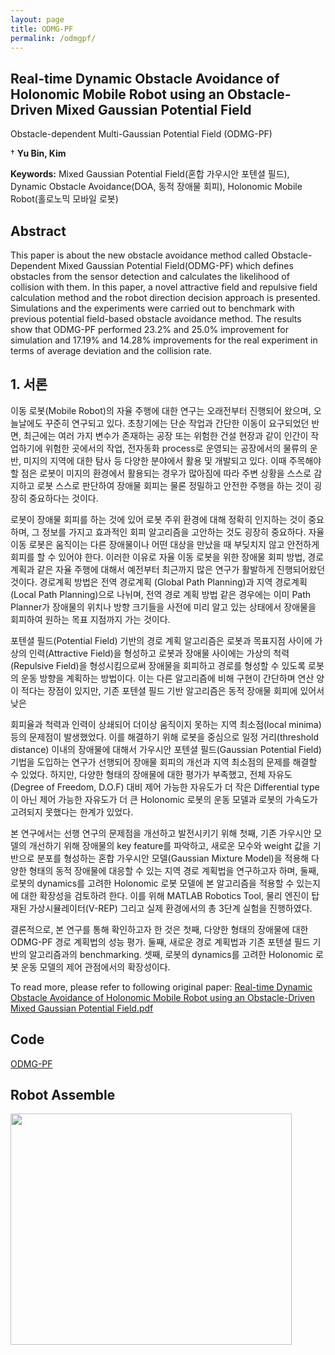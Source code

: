 ```yaml
---
layout: page
title: ODMG-PF
permalink: /odmgpf/
---
```


## **Real-time Dynamic Obstacle Avoidance of Holonomic Mobile Robot using an Obstacle-Driven Mixed Gaussian Potential Field**

Obstacle-dependent Multi-Gaussian Potential Field (ODMG-PF)

† **Yu Bin, Kim**

**Keywords:** Mixed Gaussian Potential Field(혼합 가우시안 포텐셜 필드), Dynamic Obstacle Avoidance(DOA, 동적 장애물 회피), Holonomic Mobile Robot(홀로노믹 모바일 로봇)

## Abstract
This paper is about the new obstacle avoidance method called Obstacle-Dependent Mixed Gaussian Potential Field(ODMG-PF) which defines obstacles from the sensor detection and calculates the likelihood of collision with them. In this paper, a novel attractive field and repulsive field calculation method and the robot direction decision approach is presented. Simulations and the experiments were carried out to benchmark with previous potential field-based obstacle avoidance method. The results show that ODMG-PF performed 23.2% and 25.0% improvement for simulation and 17.19% and 14.28% improvements for the real experiment in terms of average deviation and the collision rate.

## 1. 서론
 이동 로봇(Mobile Robot)의 자율 주행에 대한 연구는 오래전부터 진행되어 왔으며, 오늘날에도 꾸준히 연구되고 있다. 초창기에는 단순 작업과 간단한 이동이 요구되었던 반면, 최근에는 여러 가지 변수가 존재하는 공장 또는 위험한 건설 현장과 같이 인간이 작업하기에 위험한 곳에서의 작업, 전자동화 process로 운영되는 공장에서의 물류의 운반, 미지의 지역에 대한 탐사 등 다양한 분야에서 활용 및 개발되고 있다. 이때 주목해야 할 점은 로봇이 미지의 환경에서 활용되는 경우가 많아짐에 따라 주변 상황을 스스로 감지하고 로봇 스스로 판단하여 장애물 회피는 물론 정밀하고 안전한 주행을 하는 것이 굉장히 중요하다는 것이다. 

 로봇이 장애물 회피를 하는 것에 있어 로봇 주위 환경에 대해 정확히 인지하는 것이 중요하며, 그 정보를 가지고 효과적인 회피 알고리즘을 고안하는 것도 굉장히 중요하다. 자율 이동 로봇은 움직이는 다른 장애물이나 어떤 대상을 만났을 때 부딪치지 않고 안전하게 회피를 할 수 있어야 한다. 이러한 이유로 자율 이동 로봇을 위한 장애물 회피 방법, 경로 계획과 같은 자율 주행에 대해서 예전부터 최근까지 많은 연구가 활발하게 진행되어왔던 것이다. 경로계획 방법은 전역 경로계획 (Global Path Planning)과 지역 경로계획 (Local Path Planning)으로 나뉘며, 전역 경로 계획 방법 같은 경우에는 이미 Path Planner가 장애물의 위치나 방향 크기들을 사전에 미리 알고 있는 상태에서 장애물을 회피하여 원하는 목표 지점까지 가는 것이다. 

 포텐셜 필드(Potential Field) 기반의 경로 계획 알고리즘은 로봇과 목표지점 사이에 가상의 인력(Attractive Field)을 형성하고 로봇과 장애물 사이에는 가상의 척력(Repulsive Field)을 형성시킴으로써 장애물을 회피하고 경로를 형성할 수 있도록 로봇의 운동 방향을 계획하는 방법이다. 이는 다른 알고리즘에 비해 구현이 간단하며 연산 양이 적다는 장점이 있지만, 기존 포텐셜 필드 기반 알고리즘은 동적 장애물 회피에 있어서 낮은

회피율과 척력과 인력이 상쇄되어 더이상 움직이지 못하는 지역 최소점(local minima) 등의 문제점이 발생했었다. 이를 해결하기 위해 로봇을 중심으로 일정 거리(threshold distance) 이내의 장애물에 대해서 가우시안 포텐셜 필드(Gaussian Potential Field) 기법을 도입하는 연구가 선행되어 장애물 회피의 개선과 지역 최소점의 문제를 해결할 수 있었다. 하지만, 다양한 형태의 장애물에 대한 평가가 부족했고, 전체 자유도(Degree of Freedom, D.O.F) 대비 제어 가능한 자유도가 더 작은 Differential type이 아닌 제어 가능한 자유도가 더 큰 Holonomic 로봇의 운동 모델과 로봇의 가속도가 고려되지 못했다는 한계가 있었다.

 본 연구에서는 선행 연구의 문제점을 개선하고 발전시키기 위해 첫째, 기존 가우시안 모델의 개선하기 위해 장애물의 key feature를 파악하고, 새로운 모수와 weight 값을 기반으로 분포를 형성하는 혼합 가우시안 모델(Gaussian Mixture Model)을 적용해 다양한 형태의 동적 장애물에 대응할 수 있는 지역 경로 계획법을 연구하고자 하며, 둘째, 로봇의 dynamics를 고려한 Holonomic 로봇 모델에 본 알고리즘을 적용할 수 있는지에 대한 확장성을 검토하려 한다. 이를 위해 MATLAB Robotics Tool, 물리 엔진이 탑재된 가상시뮬레이터(V-REP) 그리고 실제 환경에서의 총 3단계 실험을 진행하였다. 

  결론적으로, 본 연구를 통해 확인하고자 한 것은 첫째, 다양한 형태의 장애물에 대한 ODMG-PF 경로 계획법의 성능 평가. 둘째, 새로운 경로 계획법과 기존 포텐셜 필드 기반의 알고리즘과의 benchmarking. 셋째, 로봇의 dynamics를 고려한 Holonomic 로봇 운동 모델의 제어 관점에서의 확장성이다.

To read more, please refer to following original paper:
[Real-time Dynamic Obstacle Avoidance of Holonomic Mobile Robot using an Obstacle-Driven Mixed Gaussian Potential Field.pdf](https://s3-us-west-2.amazonaws.com/secure.notion-static.com/4803286c-0d2a-431d-abf4-e8a29beefab4/Real-time_Dynamic_Obstacle_Avoidance_of_Holonomic_Mobile_Robot_using_an_Obstacle-Driven_Mixed_Gaussian_Potential_Field.pdf)


**Code**
---
[ODMG-PF](https://github.com/ybkim95/ODMG-PF)


**Robot Assemble**
---

<img src="/assets/img/assemble.gif" width="450" height="370">